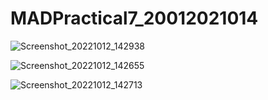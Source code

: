 # MADPractical7_20012021014

![Screenshot_20221012_142938](https://user-images.githubusercontent.com/110738846/195403454-cd1838b3-9475-4d27-bf01-54cf2286f50b.png)


![Screenshot_20221012_142655](https://user-images.githubusercontent.com/110738846/195403488-64bb251b-5463-4b26-b0d6-d4e9b7b6f3fe.png)


![Screenshot_20221012_142713](https://user-images.githubusercontent.com/110738846/195403534-87f1ae96-85a1-4c22-8d82-a1f40abd4cb1.png)
